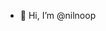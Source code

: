 - 👋 Hi, I’m @nilnoop

<!---
nilnoop/nilnoop is a ✨ special ✨ repository because its `README.md` (this file) appears on your GitHub profile.
You can click the Preview link to take a look at your changes.
--->
